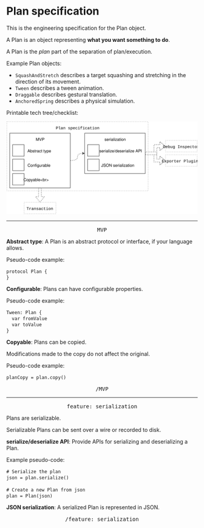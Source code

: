 # Plan specification

This is the engineering specification for the Plan object.

A Plan is an object representing **what you want something to do**.

A Plan is the *plan* part of the separation of plan/execution.

Example Plan objects:

- `SquashAndStretch` describes a target squashing and stretching in the direction of its movement.
- `Tween` describes a tween animation.
- `Draggable` describes gestural translation.
- `AnchoredSpring` describes a physical simulation.

Printable tech tree/checklist:

![](../../_assets/PlanSpecification.svg)

---

<p style="text-align:center"><tt>MVP</tt></p>

**Abstract type**: A Plan is an abstract protocol or interface, if your language allows.

Pseudo-code example:

    protocol Plan {
    }

**Configurable**: Plans can have configurable properties.

Pseudo-code example:

    Tween: Plan {
      var fromValue
      var toValue
    }

**Copyable**: Plans can be copied.

Modifications made to the copy do not affect the original.

Pseudo-code example:

    planCopy = plan.copy()

<p style="text-align:center"><tt>/MVP</tt></p>

---

<p style="text-align:center"><tt>feature: serialization</tt></p>

Plans are serializable.

Serializable Plans can be sent over a wire or recorded to disk.

**serialize/deserialize API**: Provide APIs for serializing and deserializing a Plan.

Example pseudo-code:

    # Serialize the plan
    json = plan.serialize()
    
    # Create a new Plan from json
    plan = Plan(json)

**JSON serialization**: A serialized Plan is represented in JSON.

<p style="text-align:center"><tt>/feature: serialization</tt></p>
